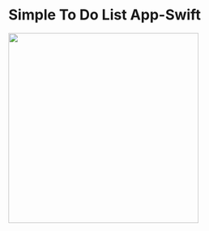 # Simple To Do List App-Swift
<img src="https://github.com/aycaisik/Todoey-Swift/assets/117450558/d2bdc2e4-1373-425e-8a30-d423e696e54f" width="375"/>
